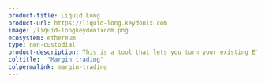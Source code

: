 ```yaml
---
product-title: Liquid Long
product-url: https://liquid-long.keydonix.com
image: /liquid-longkeydonixcom.png
ecosystem: ethereum
type: non-custodial
product-description: This is a tool that lets you turn your existing ETH into a leveraged ETH position against USD in a single transaction for a small fee.
coltitle:  "Margin trading"
colpermalink: margin-trading
---
```

